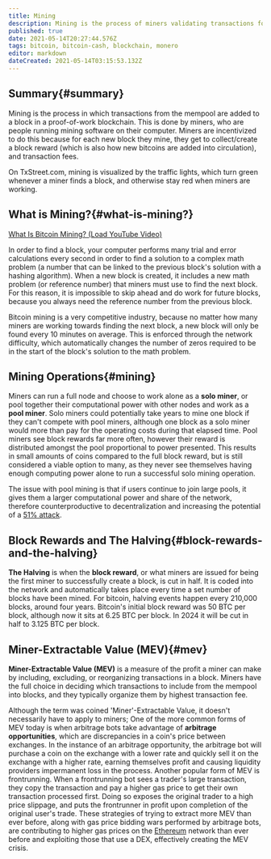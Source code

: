 ```yaml
---
title: Mining
description: Mining is the process of miners validating transactions for reward.
published: true
date: 2021-05-14T20:27:44.576Z
tags: bitcoin, bitcoin-cash, blockchain, monero
editor: markdown
dateCreated: 2021-05-14T03:15:53.132Z
---
```


## Summary{#summary}

Mining is the process in which transactions from the mempool are added to a block in a proof-of-work blockchain. This is done by miners, who are people running mining software on their computer. Miners are incentivized to do this because for each new block they mine, they get to collect/create a block reward (which is also how new bitcoins are added into circulation), and transaction fees.

On TxStreet.com, mining is visualized by the traffic lights, which turn green whenever a miner finds a block, and otherwise stay red when miners are working.

## What is Mining?{#what-is-mining?}

[What Is Bitcoin Mining? (Load YouTube Video)](https://www.youtube.com/watch?v=qFOeFXwCuLw)

In order to find a block, your computer performs many trial and error calculations every second in order to find a solution to a complex math problem (a number that can be linked to the previous block's solution with a hashing algorithm). When a new block is created, it includes a new math problem (or reference number) that miners must use to find the next block. For this reason, it is impossible to skip ahead and do work for future blocks, because you always need the reference number from the previous block.

Bitcoin mining is a very competitive industry, because no matter how many miners are working towards finding the next block, a new block will only be found every 10 minutes on average. This is enforced through the network difficulty, which automatically changes the number of zeros required to be in the start of the block's solution to the math problem.

## Mining Operations{#mining}

Miners can run a full node and choose to work alone as a **solo miner**, or pool together their computational power with other nodes and work as a **pool miner**. Solo miners could potentially take years to mine one block if they can't compete with pool miners, although one block as a solo miner would more than pay for the operating costs during that elapsed time. Pool miners see block rewards far more often, however their reward is distributed amongst the pool proportional to power presented. This results in small amounts of coins compared to the full block reward, but is still considered a viable option to many, as they never see themselves having enough computing power alone to run a successful solo mining operation.

The issue with pool mining is that if users continue to join large pools, it gives them a larger computational power and share of the network, therefore counterproductive to decentralization and increasing the potential of a [51% attack](#51-attack).

## Block Rewards and The Halving{#block-rewards-and-the-halving}

**The Halving** is when the **block reward**, or what miners are issued for being the first miner to successfully create a block, is cut in half. It is coded into the network and automatically takes place every time a set number of blocks have been mined. For bitcoin, halving events happen every 210,000 blocks, around four years. Bitcoin's initial block reward was 50 BTC per block, although now it sits at 6.25 BTC per block. In 2024 it will be cut in half to 3.125 BTC per block.

## Miner-Extractable Value (MEV){#mev}

**Miner-Extractable Value (MEV)** is a measure of the profit a miner can make by including, excluding, or reorganizing transactions in a block. Miners have the full choice in deciding which transactions to include from the mempool into blocks, and they typically organize them by highest transaction fee.

Although the term was coined 'Miner'-Extractable Value, it doesn't necessarily have to apply to miners; One of the more common forms of MEV today is when arbitrage bots take advantage of **arbitrage opportunities**, which are discrepancies in a coin's price between exchanges. In the instance of an arbitrage opportunity, the arbitrage bot will purchase a coin on the exchange with a lower rate and quickly sell it on the exchange with a higher rate, earning themselves profit and causing liquidity providers impermanent loss in the process. Another popular form of MEV is frontrunning. When a frontrunning bot sees a trader's large transaction, they copy the transaction and pay a higher gas price to get their own transaction processed first. Doing so exposes the original trader to a high price slippage, and puts the frontrunner in profit upon completion of the original user's trade. These strategies of trying to extract more MEV than ever before, along with gas price bidding wars performed by arbitrage bots, are contributing to higher gas prices on the [Ethereum](/en/ethereum) network than ever before and exploiting those that use a DEX, effectively creating the MEV crisis.
